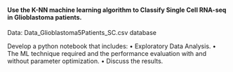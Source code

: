#### Use the K-NN machine learning algorithm to Classify Single Cell RNA-seq in Glioblastoma patients.

Data: Data_Glioblastoma5Patients_SC.csv database

Develop a python notebook that includes:
• Exploratory Data Analysis. 
• The ML technique required and the performance evaluation
with and without parameter optimization.
• Discuss the results.
